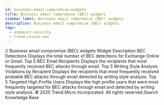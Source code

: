```yaml
---
id: business-email-compromise-widgets
title: Business email compromise (BEC) widgets
sidebar_label: Business email compromise (BEC) widgets
description: Business email compromise (BEC) widgets
tags:
  - endpoint-security
  - trend-vision-one
---
```


/*<![CDATA[*/ $('#title').html($('meta[name=map-description]').attr('content')); /*]]>*/ Business email compromise (BEC) widgets Widget Description BEC Detections Displays the total number of BEC detections for Exchange Online or Gmail. Top 5 BEC Email Recipients Displays the recipients that most frequently received BEC attacks through email. Top 5 Writing Style Analysis Violations by Recipient Displays the recipients that most frequently received probable BEC attacks through email detected by writing style analysis. Top 5 Targeted High Profile Users Displays the high profile users that were most frequently targeted for BEC attacks through email and detected by writing style analysis. © 2025 Trend Micro Incorporated. All rights reserved.Search Knowledge Base